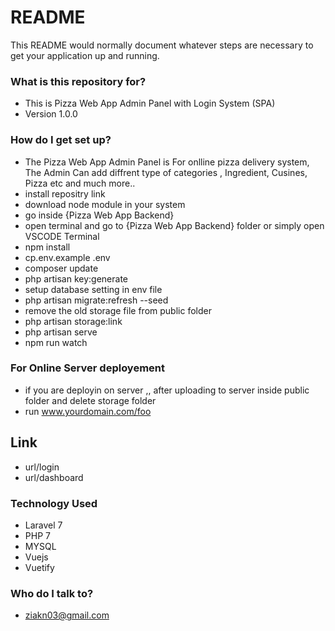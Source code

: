 # README #

This README would normally document whatever steps are necessary to get your application up and running.

### What is this repository for? ###

* This is Pizza Web App Admin Panel with Login System  (SPA)
* Version 1.0.0

### How do I get set up? ###

* The Pizza Web App Admin Panel is For onlline pizza delivery system, The Admin Can add diffrent type of categories , Ingredient, Cusines, Pizza etc and much more..
* install repositry link 
* download node module in your system
* go inside {Pizza Web App Backend} 
* open terminal and go to {Pizza Web App Backend} folder or simply open VSCODE Terminal
* npm install
* cp.env.example .env
* composer update
* php artisan key:generate
* setup database setting in env file
* php artisan migrate:refresh --seed 
* remove the old storage file from public folder
* php artisan storage:link
* php artisan serve
* npm run watch

### For Online Server deployement ###
* if you are deployin on server ,, after uploading to server inside public folder and delete storage folder
* run www.yourdomain.com/foo

## Link ##

* url/login       
* url/dashboard

### Technology Used ###

* Laravel 7
* PHP 7
* MYSQL 
* Vuejs
* Vuetify

### Who do I talk to? ###

* ziakn03@gmail.com